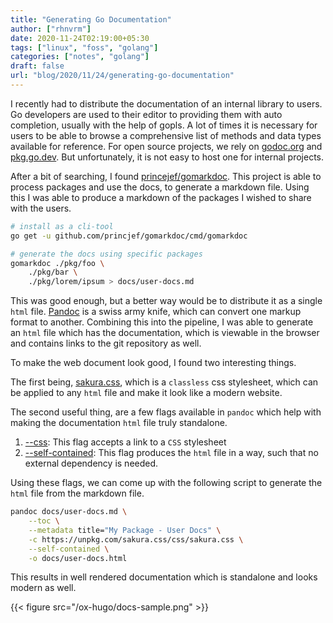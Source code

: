 ```yaml
---
title: "Generating Go Documentation"
author: ["rhnvrm"]
date: 2020-11-24T02:19:00+05:30
tags: ["linux", "foss", "golang"]
categories: ["notes", "golang"]
draft: false
url: "blog/2020/11/24/generating-go-documentation"
---
```


I recently had to distribute the documentation of an internal library to users.
Go developers are used to their editor to providing them with auto completion,
usually with the help of gopls. A lot of times it is necessary for users to be
able to browse a comprehensive list of methods and data types available for
reference. For open source projects, we rely on [godoc.org](https://godoc.org/) and [pkg.go.dev](https://pkg.go.dev). But
unfortunately, it is not easy to host one for internal projects.

After a bit of searching, I found [princejef/gomarkdoc](https://github.com/princjef/gomarkdoc). This project is able to process packages and use the docs, to generate a markdown file. Using this I was able to produce a markdown of the packages I wished to share with the users.

```sh
# install as a cli-tool
go get -u github.com/princjef/gomarkdoc/cmd/gomarkdoc

# generate the docs using specific packages
gomarkdoc ./pkg/foo \
	./pkg/bar \
	./pkg/lorem/ipsum > docs/user-docs.md
```

This was good enough, but a better way would be to distribute it as a single
`html` file. [Pandoc](https://pandoc.org/) is a swiss army knife, which can convert one markup format to
another. Combining this into the pipeline, I was able to generate an `html` file
which has the documentation, which is viewable in the browser and contains links
to the git repository as well.

To make the web document look good, I found two interesting things.

The first being, [sakura.css](https://github.com/oxalorg/sakura), which is a `classless` css stylesheet, which can be
applied to any `html` file and make it look like a modern website.

The second useful thing, are a few flags available in `pandoc` which help with making the documentation `html` file truly standalone.

1.  [--css](https://pandoc.org/MANUAL.html#option--css): This flag accepts a link to a `CSS` stylesheet
2.  [--self-contained](https://pandoc.org/MANUAL.html#option--self-contained): This flag produces the `html` file in a way, such that no external dependency is needed.

Using these flags, we can come up with the following script to generate the `html` file from the markdown file.

```sh
pandoc docs/user-docs.md \
	--toc \
	--metadata title="My Package - User Docs" \
	-c https://unpkg.com/sakura.css/css/sakura.css \
	--self-contained \
	-o docs/user-docs.html
```

This results in well rendered documentation which is standalone and looks modern as well.

{{< figure src="/ox-hugo/docs-sample.png" >}}

